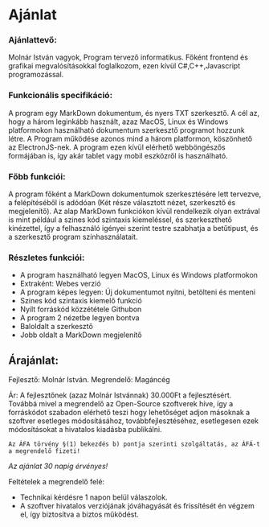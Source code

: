 # Ajánlat

### Ajánlattevő:
Molnár István vagyok, Program tervező informatikus. Főként frontend és grafikai megvalósításokkal foglalkozom, ezen kívül C#,C++,Javascript programozással.

### Funkcionális specifikáció:
A program egy MarkDown dokumentum, és nyers TXT szerkesztő. A cél az, hogy a három leginkább használt, azaz MacOS, Linux és Windows platformokon használható dokumentum szerkesztő programot hozzunk létre. A Program működése azonos mind a három platformon, köszönhető az ElectronJS-nek. A program ezen kívül elérhető webböngészős formájában is, így akár tablet vagy mobil eszközről is használható.

### Főbb funkciói:
A program főként a MarkDown dokumentumok szerkesztésére lett tervezve, a felépítéséből is adódóan (Két része választott nézet, szerkesztő és megjelenítő). Az alap MarkDown funkciókon kívül rendelkezik olyan extrával is mint például a szines kód szintaxis kiemeléssel, és szerkeszthető kinézettel, így a felhasználó igényei szerint testre szabhatja a betűtipust, és a szerkesztő program színhasználatait.

### Részletes funkciói:
- A program használható legyen MacOS, Linux és Windows platformokon
- Extraként: Webes verzió
- A program képes legyen: Új dokumentumot nyitni, betölteni és menteni
- Szines kód szintaxis kiemelő funkció
- Nyílt forráskód közzététele Githubon
- A program 2 nézetbe legyen bontva
- Baloldalt a szerkesztő
- Jobb oldalt a MarkDown megjelenítő

## Árajánlat:
Fejlesztő: Molnár István.
Megrendelő: Magáncég

Ár: A fejlesztőnek (azaz Molnár Istvánnak) 30.000Ft a fejlesztésért.
Továbbá mivel a megrendelő az Open-Source szoftverek híve, így a forráskódot szabadon elérhető teszi hogy lehetőséget adjon másoknak a szoftver esetleges módosításához, továbbfejlesztéséhez, esetlegesen ezek módosításokat a hivatalos kiadásba publikálni.

`Az ÁFA törvény §(1) bekezdés b) pontja szerinti szolgáltatás, az ÁFÁ-t a megrendelő fizeti!`

*Az ajánlat 30 napig érvényes!*

Feltételek a megrendelő felé:
- Technikai kérdésre 1 napon belül válaszolok.
- A szoftver hivatalos verziójának jóváhagyását és frissítését én végzem el, így biztosítva a biztos működést.